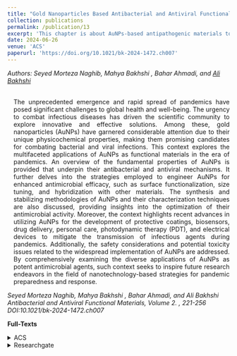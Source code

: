 ```yaml
---
title: "Gold Nanoparticles Based Antibacterial and Antiviral Functional Materials"
collection: publications
permalink: /publication/13
excerpt: 'This chapter is about AuNPs-based antipathogenic materials to combat infections and pandemics.'
date: 2024-06-26
venue: 'ACS'
paperurl: 'https://doi.org/10.1021/bk-2024-1472.ch007'
---
```

<address class="author">Authors: Seyed Morteza Naghib, Mahya Bakhshi , Bahar Ahmadi, and <a rel="author" href="https://bakhshiali.github.io">Ali Bakhshi</a> 
</address><br>

<p align="justify" style="padding-left: 1em">
The unprecedented emergence and rapid spread of pandemics have posed significant challenges to global health and well-being.
  The urgency to combat infectious diseases has driven the scientific community to explore innovative and effective solutions.
  Among these, gold nanoparticles (AuNPs) have garnered considerable attention due to their unique physicochemical properties, 
  making them promising candidates for combating bacterial and viral infections. This context explores the multifaceted applications 
  of AuNPs as functional materials in the era of pandemics. An overview of the fundamental properties of AuNPs is provided that underpin 
  their antibacterial and antiviral mechanisms. It further delves into the strategies employed to engineer AuNPs for enhanced 
  antimicrobial efficacy, such as surface functionalization, size tuning, and hybridization with other materials. 
  The synthesis and stabilizing methodologies of AuNPs and their characterization techniques are also discussed, 
  providing insights into the optimization of their antimicrobial activity. Moreover, the context highlights recent advances 
  in utilizing AuNPs for the development of protective coatings, biosensors, drug delivery, personal care, photodynamic therapy (PDT), 
  and electrical devices to mitigate the transmission of infectious agents during pandemics. Additionally, the safety considerations and 
  potential toxicity issues related to the widespread implementation of AuNPs are addressed. By comprehensively examining the diverse 
  applications of AuNPs as potent antimicrobial agents, such context seeks to inspire future research endeavors in the field of 
  nanotechnology-based strategies for pandemic preparedness and response.
</p>
<cite> Seyed Morteza Naghib, Mahya Bakhshi , Bahar Ahmadi, and Ali Bakhshi
Antibacterial and Antiviral Functional Materials, Volume 2. , 221-256
DOI:10.1021/bk-2024-1472.ch007
</cite>

<b>Full-Texts</b>
<details>
<summary>ACS</summary>
  <a href="https://pubs.acs.org/doi/10.1021/bk-2024-1472.ch007"> https://pubs.acs.org/doi/10.1021/bk-2024-1472.ch007 </a>
</details>
<details>
<summary>Researchgate</summary>
  <a href="https://www.researchgate.net/publication/381735186_Gold_Nanoparticles_Based_Antibacterial_and_Antiviral_Functional_Materials"> https://www.researchgate.net/publication/381735186_Gold_Nanoparticles_Based_Antibacterial_and_Antiviral_Functional_Materials </a>
</details>
